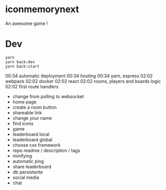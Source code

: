 # iconmemorynext
An awesome game !



# Dev
```
yarn
yarn back:dev
yarn back:start
```



00:34 automatic deployment
00:34 hosting
00:34 yarn, express
02:02 webpack
02:02 docker
02:02 react
02:02 rooms, players and boards logic
02:02 first route handlers
- change from polling to websocket
- home page
- create a room button
- shareable link
- change your name
- find icons
- game
- leaderboard local
- leaderboard global
- choose css framework
- repo readme / description / tags
- minifying
- automatic ping
- share leaderboard
- db persistente
- social media
- chat

